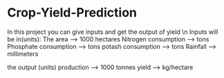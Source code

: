 # Crop-Yield-Prediction

In this project you can give inputs and get the output of yield \n
Inputs will be in(units):
The area --> 1000 hectares
Nitrogen consumption --> tons
Phosphate consumption --> tons
potash consumption --> tons
Rainfall --> millimeters

the output (units)
production --> 1000 tonnes
yield --> kg/hectare
